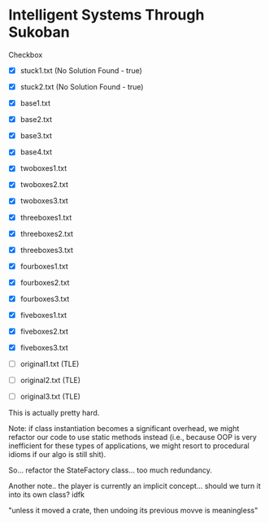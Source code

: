 # Intelligent Systems Through Sukoban

Checkbox

- [x] stuck1.txt        (No Solution Found - true) 
- [x] stuck2.txt        (No Solution Found - true) 
- [x] base1.txt
- [x] base2.txt
- [x] base3.txt
- [x] base4.txt
- [x] twoboxes1.txt
- [x] twoboxes2.txt
- [x] twoboxes3.txt
- [x] threeboxes1.txt
- [x] threeboxes2.txt
- [x] threeboxes3.txt
- [x] fourboxes1.txt
- [x] fourboxes2.txt 
- [x] fourboxes3.txt
- [x] fiveboxes1.txt
- [x] fiveboxes2.txt
- [x] fiveboxes3.txt
- [ ] original1.txt     (TLE)
- [ ] original2.txt     (TLE)
- [ ] original3.txt     (TLE)


This is actually pretty hard.

Note: if class instantiation becomes a significant overhead, we might refactor our code to use static methods instead (i.e., because OOP is very inefficient for these types of applications, we might resort to procedural idioms if our algo is still shit).







So... refactor the StateFactory class... too much redundancy.


Another note.. the player is currently an implicit concept... should we turn it into its own class? idfk

"unless it moved a crate, then undoing its previous movve is meaningless"